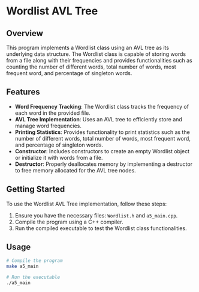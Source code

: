 # Wordlist AVL Tree

## Overview

This program implements a Wordlist class using an AVL tree as its underlying data structure. The Wordlist class is capable of storing words from a file along with their frequencies and provides functionalities such as counting the number of different words, total number of words, most frequent word, and percentage of singleton words.

## Features

- **Word Frequency Tracking**: The Wordlist class tracks the frequency of each word in the provided file.
- **AVL Tree Implementation**: Uses an AVL tree to efficiently store and manage word frequencies.
- **Printing Statistics**: Provides functionality to print statistics such as the number of different words, total number of words, most frequent word, and percentage of singleton words.
- **Constructor**: Includes constructors to create an empty Wordlist object or initialize it with words from a file.
- **Destructor**: Properly deallocates memory by implementing a destructor to free memory allocated for the AVL tree nodes.

## Getting Started

To use the Wordlist AVL Tree implementation, follow these steps:

1. Ensure you have the necessary files: `Wordlist.h` and `a5_main.cpp`.
2. Compile the program using a C++ compiler.
3. Run the compiled executable to test the Wordlist class functionalities.

## Usage

```bash
# Compile the program
make a5_main

# Run the executable
./a5_main
